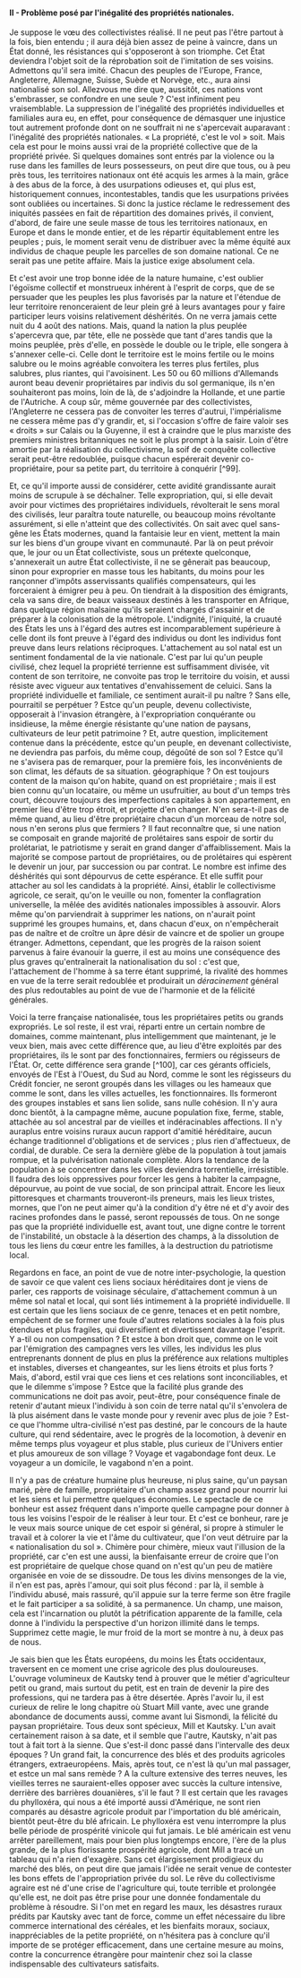 #### II - Problème posé par l'inégalité des propriétés nationales.

Je suppose le vœu des collectivistes réalisé. Il ne peut pas l'être partout à la fois, bien entendu ; il aura déjà bien assez de peine à vaincre, dans un État donné, les résistances qui s'opposeront à son triomphe. Cet État deviendra l'objet soit de la réprobation soit de l'imitation de ses voisins. Admettons qu'il sera imité. Chacun des peuples de l'Europe, France, Angleterre, Allemagne, Suisse, Suède et Norvège, etc., aura ainsi nationalisé son sol. Allezvous me dire que, aussitôt, ces nations vont s'embrasser, se confondre en une seule ? C'est infiniment peu vraisemblable. La suppression de l'inégalité des propriétés individuelles et familiales aura eu, en effet, pour conséquence de démasquer une injustice tout autrement profonde dont on ne souffrait ni ne s'apercevait auparavant : l'inégalité des propriétés nationales. « La propriété, c'est le vol » soit. Mais cela est pour le moins aussi vrai de la propriété collective que de la propriété privée. Si quelques domaines sont entrés par la violence ou la ruse dans les familles de leurs possesseurs, on peut dire que tous, ou à peu près tous, les territoires nationaux ont été acquis les armes à la main, grâce à des abus de la force, à des usurpations odieuses et, qui plus est, historiquement connues, incontestables, tandis que les usurpations privées sont oubliées ou incertaines. Si donc la justice réclame le redressement des iniquités passées en fait de répartition des domaines privés, il convient, d'abord, de faire une seule masse de tous les territoires nationaux, en Europe et dans le monde entier, et de les répartir équitablement entre les peuples ; puis, le moment serait venu de distribuer avec la même équité aux individus de chaque peuple les parcelles de son domaine national. Ce ne serait pas une petite affaire. Mais la justice exige absolument cela.

Et c'est avoir une trop bonne idée de la nature humaine, c'est oublier l'égoïsme collectif et monstrueux inhérent à l'esprit de corps, que de se persuader que les peuples les plus favorisés par la nature et l'étendue de leur territoire renonceraient de leur plein gré à leurs avantages pour y faire participer leurs voisins relativement déshérités. On ne verra jamais cette nuit du 4 août des nations. Mais, quand la nation la plus peuplée s'apercevra que, par tête, elle ne possède que tant d'ares tandis que la moins peuplée, près d'elle, en possède le double ou le triple, elle songera à s'annexer celle-ci. Celle dont le territoire est le moins fertile ou le moins salubre ou le moins agréable convoitera les terres plus fertiles, plus salubres, plus riantes, qui l'avoisinent. Les 50 ou 60 millions d'Allemands auront beau devenir propriétaires par indivis du sol germanique, ils n'en souhaiteront pas moins, loin de là, de s'adjoindre la Hollande, et une partie de l'Autriche. A coup sûr, même gouvernée par des collectivistes, l'Angleterre ne cessera pas de convoiter les terres d'autrui, l'impérialisme ne cessera même pas d'y grandir, et, si l'occasion s'offre de faire valoir ses « droits » sur Calais ou la Guyenne, il est à craindre que le plus marxiste des premiers ministres britanniques ne soit le plus prompt à la saisir. Loin d'être amortie par la réalisation du collectivisme, la soif de conquête collective serait peut-être redoublée, puisque chacun espérerait devenir co-propriétaire, pour sa petite part, du territoire à conquérir [^99].

Et, ce qu'il importe aussi de considérer, cette avidité grandissante aurait moins de scrupule à se déchaîner. Telle expropriation, qui, si elle devait avoir pour victimes des propriétaires individuels, révolterait le sens moral des civilisés, leur paraîtra toute naturelle, ou beaucoup moins révoltante assurément, si elle n'atteint que des collectivités. On sait avec quel sans-gêne les États modernes, quand la fantaisie leur en vient, mettent la main sur les biens d'un groupe vivant en communauté. Par là on peut prévoir que, le jour ou un État collectiviste, sous un prétexte quelconque, s'annexerait un autre État collectiviste, il ne se gênerait pas beaucoup, sinon pour exproprier en masse tous les habitants, du moins pour les rançonner d'impôts asservissants qualifiés compensateurs, qui les forceraient à émigrer peu à peu. On tiendrait à la disposition des émigrants, cela va sans dire, de beaux vaisseaux destinés à les transporter en Afrique, dans quelque région malsaine qu'ils seraient chargés d'assainir et de préparer à la colonisation de la métropole. L'indignité, l'iniquité, la cruauté des États les uns à l'égard des autres est incomparablement supérieure à celle dont ils font preuve à l'égard des individus ou dont les individus font preuve dans leurs relations réciproques. L'attachement au sol natal est un sentiment fondamental de la vie nationale. C'est par lui qu'un peuple civilisé, chez lequel la propriété terrienne est suffisamment divisée, vit content de son territoire, ne convoite pas trop le territoire du voisin, et aussi résiste avec vigueur aux tentatives d'envahissement de celuici. Sans la propriété individuelle et familiale, ce sentiment aurait-il pu naître ? Sans elle, pourraitil se perpétuer ? Estce qu'un peuple, devenu collectiviste, opposerait à l'invasion étrangère, à l'expropriation conquérante ou insidieuse, la même énergie résistante qu'une nation de paysans, cultivateurs de leur petit patrimoine ? Et, autre question, implicitement contenue dans la précédente, estce qu'un peuple, en devenant collectiviste, ne deviendra pas parfois, du même coup, dégoûté de son sol ? Estce qu'il ne s'avisera pas de remarquer, pour la première fois, les inconvénients de son climat, les défauts de sa situation. géographique ? On est toujours content de la maison qu'on habite, quand on est propriétaire ; mais il est bien connu qu'un locataire, ou même un usufruitier, au bout d'un temps très court, découvre toujours des imperfections capitales à son appartement, en premier lieu d'être trop étroit, et projette d'en changer. N'en sera-t-il pas de même quand, au lieu d'être propriétaire chacun d'un morceau de notre sol, nous n'en serons plus que fermiers ? Il faut reconnaître que, si une nation se composait en grande majorité de prolétaires sans espoir de sortir du prolétariat, le patriotisme y serait en grand danger d'affaiblissement. Mais la majorité se compose partout de propriétaires, ou de prolétaires qui espèrent le devenir un jour, par succession ou par contrat. Le nombre est infime des déshérités qui sont dépourvus de cette espérance. Et elle suffit pour attacher au sol les candidats à la propriété. Ainsi, établir le collectivisme agricole, ce serait, qu'on le veuille ou non, fomenter la conflagration universelle, la mêlée des avidités nationales impossibles à assouvir. Alors même qu'on parviendrait à supprimer les nations, on n'aurait point supprimé les groupes humains, et, dans chacun d'eux, on n'empêcherait pas de naître et de croître un âpre désir de vaincre et de spolier un groupe étranger. Admettons, cependant, que les progrès de la raison soient parvenus à faire évanouir la guerre, il est au moins une conséquence des plus graves qu'entraînerait la nationalisation du sol : c'est que, l'attachement de l'homme à sa terre étant supprimé, la rivalité des hommes en vue de la terre serait redoublée et produirait un _déracinement_ général des plus redoutables au point de vue de l'harmonie et de la félicité générales.

Voici la terre française nationalisée, tous les propriétaires petits ou grands expropriés. Le sol reste, il est vrai, réparti entre un certain nombre de domaines, comme maintenant, plus intelligemment que maintenant, je le veux bien, mais avec cette différence que, au lieu d'être exploités par des propriétaires, ils le sont par des fonctionnaires, fermiers ou régisseurs de l'État. Or, cette différence sera grande [^100], car ces gérants officiels, envoyés de l'Est à l'Ouest, du Sud au Nord, comme le sont les régisseurs du Crédit foncier, ne seront groupés dans les villages ou les hameaux que comme le sont, dans les villes actuelles, les fonctionnaires. Ils formeront des groupes instables et sans lien solide, sans nulle cohésion. Il n'y aura donc bientôt, à la campagne même, aucune population fixe, ferme, stable, attachée au sol ancestral par de vieilles et indéracinables affections. Il n'y auraplus entre voisins ruraux aucun rapport d'amitié héréditaire, aucun échange traditionnel d'obligations et de services ; plus rien d'affectueux, de cordial, de durable. Ce sera la dernière glèbe de la population à tout jamais rompue, et la pulvérisation nationale complète. Alors la tendance de la population à se concentrer dans les villes deviendra torrentielle, irrésistible. Il faudra des lois oppressives pour forcer les gens à habiter la campagne, dépourvue, au point de vue social, de son principal attrait. Encore les lieux pittoresques et charmants trouveront-ils preneurs, mais les lieux tristes, mornes, que l'on ne peut aimer qu'à la condition d'y être né et d'y avoir des racines profondes dans le passé, seront repoussés de tous. On ne songe pas que la propriété individuelle est, avant tout, une digne contre le torrent de l'instabilité, un obstacle à la désertion des champs, à la dissolution de tous les liens du cœur entre les familles, à la destruction du patriotisme local.

Regardons en face, an point de vue de notre inter-psychologie, la question de savoir ce que valent ces liens sociaux héréditaires dont je viens de parler, ces rapports de voisinage séculaire, d'attachement commun à un même sol natal et local, qui sont liés intimement à la propriété individuelle. Il est certain que les liens sociaux de ce genre, tenaces et en petit nombre, empêchent de se former une foule d'autres relations sociales à la fois plus étendues et plus fragiles, qui diversifient et divertissent davantage l'esprit. Y a-til ou non compensation ? Et estce à bon droit que, comme on le voit par l'émigration des campagnes vers les villes, les individus les plus entreprenants donnent de plus en plus la préférence aux relations multiples et instables, diverses et changeantes, sur les liens étroits et plus forts ? Mais, d'abord, estil vrai que ces liens et ces relations sont inconciliables, et que le dilemme s'impose ? Estce que la facilité plus grande des communications ne doit pas avoir, peut-être, pour conséquence finale de retenir d'autant mieux l'individu à son coin de terre natal qu'il s'envolera de là plus aisément dans le vaste monde pour y revenir avec plus de joie ? Est-ce que l'homme ultra-civilisé n'est pas destiné, par le concours de la haute culture, qui rend sédentaire, avec le progrès de la locomotion, à devenir en même temps plus voyageur et plus stable, plus curieux de l'Univers entier et plus amoureux de son village ? Voyage et vagabondage font deux. Le voyageur a un domicile, le vagabond n'en a point.

Il n'y a pas de créature humaine plus heureuse, ni plus saine, qu'un paysan marié, père de famille, propriétaire d'un champ assez grand pour nourrir lui et les siens et lui permettre quelques économies. Le spectacle de ce bonheur est assez fréquent dans n'importe quelle campagne pour donner à tous les voisins l'espoir de le réaliser à leur tour. Et c'est ce bonheur, rare je le veux mais source unique de cet espoir si général, si propre à stimuler le travail et à colorer la vie et l'âme du cultivateur, que l'on veut détruire par la « nationalisation du sol ». Chimère pour chimère, mieux vaut l'illusion de la propriété, car c'en est une aussi, la bienfaisante erreur de croire que l'on est propriétaire de quelque chose quand on n'est qu'un peu de matière organisée en voie de se dissoudre. De tous les divins mensonges de la vie, il n'en est pas, après l'amour, qui soit plus fécond : par là, il semble à l'individu abusé, mais rassuré, qu'il appuie sur la terre ferme son être fragile et le fait participer a sa solidité, à sa permanence. Un champ, une maison, cela est l'incarnation ou plutôt la pétrification apparente de la famille, cela donne à l'individu la perspective d'un horizon illimité dans le temps. Supprimez cette magie, le mur froid de la mort se montre à nu, à deux pas de nous.

Je sais bien que les États européens, du moins les États occidentaux, traversent en ce moment une crise agricole des plus douloureuses. L'ouvrage volumineux de Kautsky tend à prouver que le métier d'agriculteur petit ou grand, mais surtout du petit, est en train de devenir la pire des professions, qui ne tardera pas à être désertée. Après l'avoir lu, il est curieux de relire le long chapitre où Stuart Mill vante, avec une grande abondance de documents aussi, comme avant lui Sismondi, la félicité du paysan propriétaire. Tous deux sont spécieux, Mill et Kautsky. L'un avait certainement raison à sa date, et il semble que l'autre, Kautsky, n'ait pas tout à fait tort à la sienne. Que s'est-il donc passé dans l'intervalle des deux époques ? Un grand fait, la concurrence des blés et des produits agricoles étrangers, extraeuropéens. Mais, après tout, ce n'est là qu'un mal passager, et estce un mal sans remède ? A la culture extensive des terres neuves, les vieilles terres ne sauraient-elles opposer avec succès la culture intensive, derrière des barrières douanières, s'il le faut ? Il est certain que les ravages du phylloxéra, qui nous a été importé aussi d'Amérique, ne sont rien comparés au désastre agricole produit par l'importation du blé américain, bientôt peut-être du blé africain. Le phylloxéra est venu interrompre la plus belle période de prospérité vinicole qui fut jamais. Le blé américain est venu arrêter pareillement, mais pour bien plus longtemps encore, l'ère de la plus grande, de la plus florissante prospérité agricole, dont Mill a tracé un tableau qui n'a rien d'exagère. Sans cet élargissement prodigieux du marché des blés, on peut dire que jamais l'idée ne serait venue de contester les bons effets de l'appropriation privée du sol. Le rêve du collectivisme agraire est né d'une crise de l'agriculture qui, toute terrible et prolongée qu'elle est, ne doit pas être prise pour une donnée fondamentale du problème à résoudre. Si l'on met en regard les maux, les désastres ruraux prédits par Kautsky avec tant de force, comme un effet nécessaire du libre commerce international des céréales, et les bienfaits moraux, sociaux, inappréciables de la petite propriété, on n'hésitera pas à conclure qu'il importe de se protéger efficacement, dans une certaine mesure au moins, contre la concurrence étrangère pour maintenir chez soi la classe indispensable des cultivateurs satisfaits.
